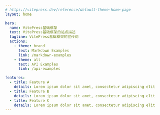 ```yaml
---
# https://vitepress.dev/reference/default-theme-home-page
layout: home

hero:
  name: VitePress基础框架
  text: VitePress基础框架的站点描述
  tagline: VitePress基础框架的宣传词
  actions:
    - theme: brand
      text: Markdown Examples
      link: /markdown-examples
    - theme: alt
      text: API Examples
      link: /api-examples

features:
  - title: Feature A
    details: Lorem ipsum dolor sit amet, consectetur adipiscing elit
  - title: Feature B
    details: Lorem ipsum dolor sit amet, consectetur adipiscing elit
  - title: Feature C
    details: Lorem ipsum dolor sit amet, consectetur adipiscing elit
---
```


<!-- @format -->
